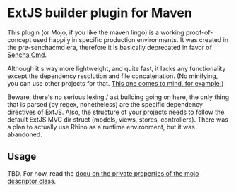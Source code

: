 # ExtJS builder plugin for Maven

This plugin (or Mojo, if you like the maven lingo) is a working proof-of-concept used happily in specific production environments. It was created in the pre-senchacmd era, therefore it is basically deprecated in favor of [Sencha Cmd](https://www.sencha.com/products/extjs/cmd-download/).

Although it's way more lightweight, and quite fast, it lacks any functionality except the dependency resolution and file concatenation. (No minifying, you can use other projects for that. [This one comes to mind, for example.](http://samaxes.github.io/minify-maven-plugin/))

Beware, there's no serious lexing / ast building going on here, the only thing that is parsed (by regex, nonetheless) are the specific dependency directives of ExtJS. Also, the structure of your projects needs to follow the default ExtJS MVC dir struct (models, views, stores, controllers). There was a plan to actually use Rhino as a runtime environment, but it was abandoned. 

## Usage

TBD. For now, read the [docu on the private properties of the mojo descriptor class](https://github.com/ffrr/extjs-maven-plugin/blob/master/src/main/java/com/digmia/maven/plugin/extjsbuilder/BuilderMojo.java).
